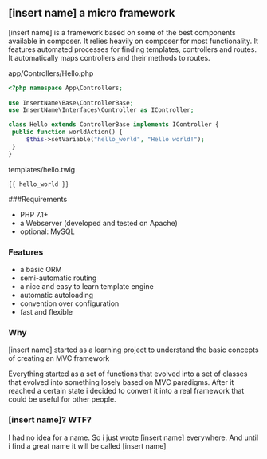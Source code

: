 ## [insert name] a micro framework

[insert name] is a framework based on some of the best components available in composer. It relies heavily on composer for most functionality.
It features automated processes for finding templates, controllers and routes.
It automatically maps controllers and their methods to routes.

app/Controllers/Hello.php
```php
<?php namespace App\Controllers;
 
use InsertName\Base\ControllerBase;
use InsertName\Interfaces\Controller as IController;

class Hello extends ControllerBase implements IController {
 public function worldAction() {
     $this->setVariable("hello_world", "Hello world!");
 }
}
```

templates/hello.twig
```twig
{{ hello_world }}
```

###Requirements
* PHP 7.1+
* a Webserver (developed and tested on Apache)
* optional: MySQL

### Features
* a basic ORM
* semi-automatic routing
* a nice and easy to learn template engine
* automatic autoloading
* convention over configuration
* fast and flexible

### Why
[insert name] started as a learning project to understand the basic concepts of creating an MVC framework

Everything started as a set of functions that evolved into a set of classes that evolved into something losely based on MVC paradigms.
After it reached a certain state i decided to convert it into a real framework that could be useful for other people.

### [insert name]? WTF?
I had no idea for a name. So i just wrote [insert name] everywhere. And until i find a great name it will be called [insert name]